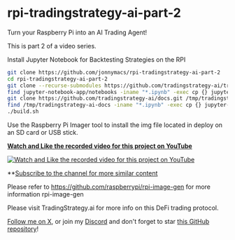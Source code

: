 # rpi-tradingstrategy-ai-part-2

Turn your Raspberry Pi into an AI Trading Agent!

This is part 2 of a video series.

Install Jupyter Notebook for Backtesting Strategies on the RPI

```sh
git clone https://github.com/jonnymacs/rpi-tradingstrategy-ai-part-2
cd rpi-tradingstrategy-ai-part-2
git clone --recurse-submodules https://github.com/tradingstrategy-ai/trade-executor.git jupyter-notebook-app
find jupyter-notebook-app/notebooks -iname "*.ipynb" -exec cp {} jupyter-notebook-app/examples \;
git clone https://github.com/tradingstrategy-ai/docs.git /tmp/tradingstrategy-ai-docs
find /tmp/tradingstrategy-ai-docs -iname "*.ipynb" -exec cp {} jupyter-notebook-app/examples \;
./build.sh
```

Use the Raspberry Pi Imager tool to install the img file located in deploy
on an SD card or USB stick.

**[Watch and Like the recorded video for this project on YouTube](https://www.youtube.com/watch?v=-L_KLZIpr3A)** 

[![Watch and Like the recorded video for this project on YouTube](https://img.youtube.com/vi/-L_KLZIpr3A/maxresdefault.jpg)](https://www.youtube.com/watch?v=-L_KLZIpr3A)

**[Subscribe to the channel for more similar content](https://www.youtube.com/@macmind-io?sub_confirmation=1)

Please refer to https://github.com/raspberrypi/rpi-image-gen for more information rpi-image-gen

Please visit TradingStrategy.ai for more info on this DeFi trading protocol.

[Follow me on X](https://x.com/jonnymacs), or join my [Discord](https://discord.gg/5KjjbhYY) and don't forget to star [this GitHub repository](https://github.com/jonnymacs/rpi_tutorials)!